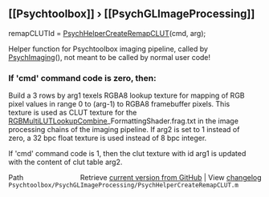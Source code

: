 ## [[Psychtoolbox]] &#8250; [[PsychGLImageProcessing]]

remapCLUTId = [PsychHelperCreateRemapCLUT](PsychHelperCreateRemapCLUT)(cmd, arg);  
  
Helper function for Psychtoolbox imaging pipeline, called by  
[PsychImaging](PsychImaging)(), not meant to be called by normal user code!  
  
### If 'cmd' command code is zero, then:  
  
Build a 3 rows by arg1 texels RGBA8 lookup texture for mapping of RGB  
pixel values in range 0 to (arg-1) to RGBA8 framebuffer pixels. This  
texture is used as CLUT texture for the  
[RGBMultiLUTLookupCombine](RGBMultiLUTLookupCombine)\_FormattingShader.frag.txt in the image  
processing chains of the imaging pipeline. If arg2 is set to 1 instead of  
zero, a 32 bpc float texture is used instead of 8 bpc integer.  
  
If 'cmd' command code is 1, then the clut texture with id arg1 is updated  
with the content of clut table arg2.  
  




<div class="code_header" style="text-align:right;">
  <span style="float:left;">Path&nbsp;&nbsp;</span> <span class="counter">Retrieve <a href=
  "https://raw.github.com/Psychtoolbox-3/Psychtoolbox-3/beta/Psychtoolbox/PsychGLImageProcessing/PsychHelperCreateRemapCLUT.m">current version from GitHub</a> | View <a href=
  "https://github.com/Psychtoolbox-3/Psychtoolbox-3/commits/beta/Psychtoolbox/PsychGLImageProcessing/PsychHelperCreateRemapCLUT.m">changelog</a></span>
</div>
<div class="code">
  <code>Psychtoolbox/PsychGLImageProcessing/PsychHelperCreateRemapCLUT.m</code>
</div>


